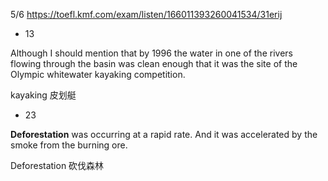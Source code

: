 5/6 https://toefl.kmf.com/exam/listen/166011393260041534/31erij

- 13

Although I should mention that by 1996 the water in one of the rivers flowing through the basin was clean enough that it was the site of the Olympic whitewater kayaking competition.

kayaking 皮划艇

- 23

**Deforestation** was occurring at a rapid rate. And it was accelerated by the smoke from the burning ore.

Deforestation 砍伐森林
